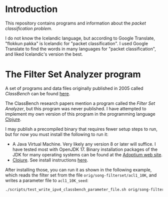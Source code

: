 # Introduction

This repository contains programs and information about the _packet
classification problem_.

I do not know the Icelandic language, but according to Google
Translate, "flokkun pakka" is Icelandic for "packet classification".
I used Google Translate to find the words in many languages for
"packet classification", and liked Icelandic's version the best.


# The Filter Set Analyzer program

A set of programs and data files originally published in 2005 called
_ClassBench_ can be found
[here](https://github.com/jafingerhut/classbench).

The ClassBench research papers mention a program called the _Filter
Set Analyzer_, but this program was never published.  I have attempted
to implement my own version of this program in the programming
language [Clojure](https://clojure.org).

I may publish a precompiled binary that requires fewer setup steps to
run, but for now you must install the following to run it:

+ A Java Virtual Machine.  Very likely any version 8 or later will
  suffice.  I have tested most with OpenJDK 17.  Binary installation
  packages of the JDK for many operating systems can be found at the
  [Adoptium web site](https://adoptium.net/temurin).
+ [Clojure](https://clojure.org).  See install instructions
  [here](https://clojure.org/guides/install_clojure).

After installing those, you can run it as shown in the following
example, which reads the filter set from the file
`orig/song-filterset/acl1_10K`, and writes a parameter file to
`acl1_10K_seed`:

```bash
./scripts/test_write_ipv4_classbench_parameter_file.sh orig/song-filterset/acl1_10K acl1_10K_seed
```

